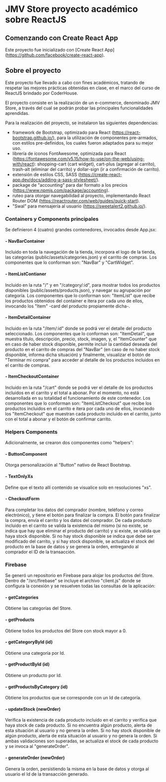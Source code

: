 # JMV Store proyecto académico sobre ReactJS

## Comenzando con Create React App

Este proyecto fue inicializado con [Create React App] (https://github.com/facebook/create-react-app).

## Sobre el proyecto

Este proyecto fue llevado a cabo con fines académicos, tratando de respetar las mejores prácticas obtenidas en clase, en el marco del curso de ReactJS brindado por CoderHouse.

El proyecto consiste en la realización de un e-commerce, denominado JMV Store, a través del cual se podrán probar las principales funcionalidades aprendidas.

Para la realización del proyecto, se instalaron las siguientes dependencias:

- framework de Bootstrap, optimizado para React (https://react-bootstrap.github.io/), para la utilización de componentes pre-armados, con estilos pre-definidos, los cuales fueron adaptados para su mejor uso.
- librería de íconos FontAwesome, optimizada para React (https://fontawesome.com/v5.15/how-to-use/on-the-web/using-with/react): shopping-cart (cart widget), cart-plus (agregar al carrito), trash-alt (eliminar del carrito) y dollar-sign (ir a confirmación de carrito).
- extensión de estilos CSS, SASS (https://create-react-app.dev/docs/adding-a-sass-stylesheet/).
- package de "accounting" para dar formato a los precios (https://www.npmjs.com/package/accounting).
- ruteo para otorgar navegabilidad al proyecto, implementando React Router DOM (https://reactrouter.com/web/guides/quick-start).
- "Swal" para mensajería al usuario (https://sweetalert2.github.io/).

### Containers y Components principales

Se definieron 4 (cuatro) grandes contenedores, invocados desde App.jsx:

#### - NavBarContainer

Incluido en toda la navegación de la tienda, incorpora el logo de la tienda, las categorías (public/assets/categories.json) y el carrito de compras. Los componentes que lo conforman son: "NavBar" y "CartWidget".

#### - ItemListContianer

Incluido en la ruta "/" y en "/category/:id", para mostrar todos los productos disponibles (public/assets/products.json), y navegar su agrupación por categoría. Los componentes que lo conforman son: "ItemList" que recibe los productos obtenidos del container e itera por cada uno de ellos, invocando los "Item" -card del producto propiamente dicha-.

#### - ItemDetailContainer

Incluido en la ruta "/item/:id" donde se podrá ver el detalle del producto seleccionado. Los componentes que lo conforman son: "ItemDetail", que muestra título, descripción, precio, stock, imagen, y, el "ItemCounter" que en caso de haber stock disponible, permite incluir la cantidad deseada del producto en el carrito de compras del "NavBar" (en caso de no haber stock disponible, informa dicha situación) y finalmente, visualizar el botón de "Terminar mi compra" para acceder al detalle de los productos incluidos en el carrito de compras.

#### - ItemCheckoutContainer

Incluido en la ruta "/cart" donde se podrá ver el detalle de los productos incluidos en el carrito y el total a abonar. Por el momento, no está desarrollada en su totalidad el funcionamiento de este contenedor. Los componentes que lo conforman son: "ItemListCheckout" que recibe los productos incluidos en el carrito e itera por cada uno de ellos, invocando los "ItemCheckout" que muestran cada producto incluido en el carrito, junto con el total a abonar y el botón de confirmar carrito.

### Helpers Components

Adicionalmente, se crearon dos componentes como "helpers":

#### - ButtonComponent

Otorga personalización al "Button" nativo de React Bootstrap.

#### - TextOnlyXs

Define que el texto allí contenido se visualice solo en resoluciones "xs".

#### - CheckoutForm

Para completar los datos del comprador (nombre, teléfono y correo electrónico), y tiene el botón para finalizar la compra. El botón para finalizar la compra, envía el carrito y los datos del comprador. De cada producto incluido en el carrito se valida la existencia del mismo (si no existe, se indica que hay que eliminar el producto del carrito) y si existe, se valida que haya stock disponible. Si no hay stock disponible se indica que debe ser modificado del carrito, y si hay stock disponible, se actualiza el stock del producto en la base de datos y se genera la orden, entregando al comprador el ID de la transacción.

### Firebase

Se generó un repositorio en Firebase para alojar los productos del Store.
Dentro de "/src/firebase" se incluye el archivo "client.js" donde se configura la conexión y se resuelven todas las consultas de la aplicación:

#### - getCategories

Obtiene las categorías del Store.

#### - getProducts

Obtiene todos los productos del Store con stock mayor a 0.

#### - getCategoryById (id)

Obtiene una categoría por Id.

#### - getProductById (id)

Obtiene un producto por Id.

#### - getProductsByCategory (id)

Obtiene los productos que se corresponde con un Id de categoría.

#### - updateStock (newOrder)

Verifica la existencia de cada producto incluido en el carrito y verifica que haya stock de cada producto.
Si no encuentra algún producto, alerta de esta situación al usuario y no genera la orden.
Si no hay stock disponible de algún producto, alerta de esta situación al usuario y no genera la orden.
Si ambas validaciones son superadas, se actualiza el stock de cada producto y se invoca al "generateOrder".

#### - generateOrder (newOrder)

Genera la orden, persistiendo la misma en la base de datos y otorga al usuario el Id de la transacción generado.
